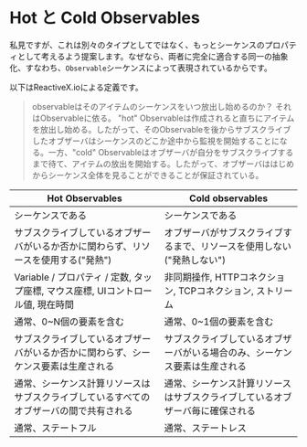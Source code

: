 Hot と Cold Observables
========================

私見ですが、これは別々のタイプとしてではなく、もっとシーケンスのプロパティとして考えるよう提案します。なぜなら、両者に完全に適合する同一の抽象化、すなわち、`Observable`シーケンスによって表現されているからです。

以下はReactiveX.ioによる定義です。

> observableはそのアイテムのシーケンスをいつ放出し始めるのか？ それはObservableに依る。
  "hot" Observableは作成されると直ちにアイテムを放出し始める。したがって、そのObservableを後からサブスクライブしたオブザーバはシーケンスのどこか途中から監視を開始することになる。一方、"cold" Observableはオブザーバが自分をサブスクライブするまで待て、アイテムの放出を開始する。したがって、オブザーバははじめからシーケンス全体を見ることができることが保証されている。

| Hot Observables                                                                                         | Cold observables                                                              |
|---------------------------------------------------------------------------------------------------------|-------------------------------------------------------------------------------|
| シーケンスである                                                                                           | シーケンスである                                                                 |
| サブスクライブしているオブザーバがいるか否かに関わらず、リソースを使用する("発熱")                                            | オブザーバがサブスクライブするまで、リソースを使用しない("発熱しない")           |
| Variable / プロパティ / 定数, タップ座標, マウス座標, UIコントロール値, 現在時間 | 非同期操作, HTTPコネクション, TCPコネクション, ストリーム                  |
| 通常、0~N個の要素を含む                                                                           | 通常、0~1個の要素を含む                                                  |
| サブスクライブしているオブザーバがいるか否かに関わらず、シーケンス要素は生産される                                     | サブスクライブしているオブザーバがいる場合のみ、シーケンス要素は生産される        |
| 通常、シーケンス計算リソースはサブスクライブしているすべてのオブザーバの間で共有される              | 通常、シーケンス計算リソースはサブスクライブしているオブザーバ毎に確保される |
| 通常、ステートフル                                                                                       | 通常、ステートレス                                                             |
